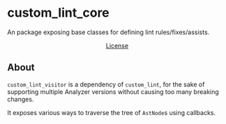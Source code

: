 <p align="center">
  <h1>custom_lint_core</h1>
  <span>An package exposing base classes for defining lint rules/fixes/assists.</span>
</p>

<p align="center">
  <a href="https://github.com/invertase/dart_custom_lint/blob/main/LICENSE">License</a>
</p>

## About

`custom_lint_visitor` is a dependency of `custom_lint`, for the sake of supporting
multiple Analyzer versions without causing too many breaking changes.

It exposes various ways to traverse the tree of `AstNode`s using callbacks.